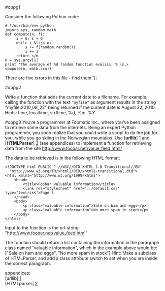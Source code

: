 #oppg1

Consider the following Python code:  

    # !/usr/bin/env python
    import sys, random math
    def compute(n, f):
         i = 0; s = 0
         while i &lt;= n:
             s += f(random.random())
             i += 1
         return s/n
    n = sys.argv[1] 
    print 'The average of %d random function evalsis; % (n,\
    compute(n, math.sin))

There are five errors in this file - find them!');

#oppg2

Write a function that adds the current date to a filename. For example, calling
the function with the text `"myfile"` as argument results in the string
"myfile.2010_08_22" being returned if the current date is August 22, 2010. 
Hints: time, localtime, strftime, %d, %m, %Y.

#oppg3
You're a programmer at Foomatic Inc., where you've been assigned to retrieve
some data from the internets. Being an expert Python programmer, you soon
realize that you could write a script to do the job for you, while you go
skiing in the Norwegian mountains.
Use [__urllib__] [1] and [__HTMLParser__] [2] (see appendices) to implement a function for
retrieving data from the site
http://www.foobar.net/value_feed.html/

The data to be retrieved is in the following HTML format:

    <!DOCTYPE html PUBLIC "-//W3C//DTD XHTML 1.0 Transitional//EN"
      "http://www.w3.org/TR/xhtml1/DTD/xhtml1-transitional.dtd">
    <html xmlns="http://www.w3.org/1999/xhtml">
        <head>
            <title>Foobar valuable information</title>
            <link rel="stylesheet" href="../default.css" type="text/css">Page 3
        </head>
        <body>
            <p class="valuable information">Sale on ham and eggs</p>
            <p class="valuable information">No more spam in stock</p>
        </body>
    </html>
    
Input to the function is the url-string: 
"http://www.foobar.net/value_feed.html"

The function should return a list containing the information in the paragraph
class named "valuable information", which in the example above would be:
["Sale on ham and eggs", "No more spam in stock"]
Hint: Make a subclass of HTMLParser, and add a class attribute  switch to set when you are
inside the correct paragraph.

appendices:  
[urllib] [1]   
[HTMLparser] [2]

[1]: http://vefur.simula.no/~skavhaug/ngssc/urllib.pdf
[2]: http://vefur.simula.no/~skavhaug/ngssc/htmlparser.pdf